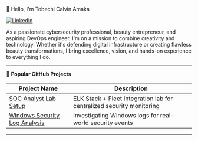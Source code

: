 👋 Hello, I'm Tobechi Calvin Amaka

[![LinkedIn](https://img.shields.io/badge/LinkedIn-Connect-blue)](https://www.linkedin.com/in/tobechi-calvin-79003925a/)

As a passionate cybersecurity professional, beauty entrepreneur, and aspiring DevOps engineer, I'm on a mission to combine creativity and technology. Whether it's defending digital infrastructure or creating flawless beauty transformations, I bring excellence, vision, and hands-on experience to everything I do.

---

🚀 **Popular GitHub Projects**

| Project Name | Description |
|-------------|-------------|
| [SOC Analyst Lab Setup](https://github.com/tobechi-calvin/Splunk-Projects/blob/main/README.md) | ELK Stack + Fleet Integration lab for centralized security monitoring |
| [Windows Security Log Analysis](https://github.com/tobechi-calvin/Windows-Security-Log-Analysis) | Investigating Windows logs for real-world security events |
---
